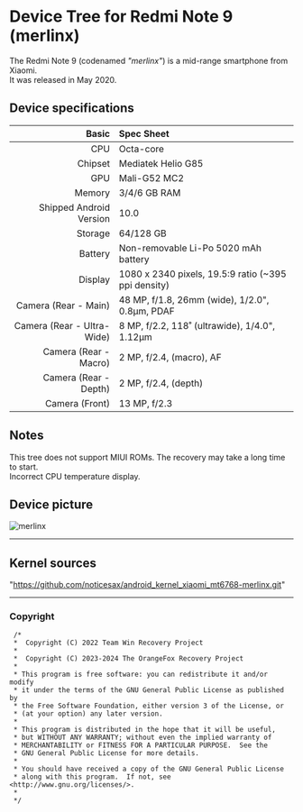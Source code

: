 # Device Tree for Redmi Note 9 (merlinx)

The Redmi Note 9 (codenamed _"merlinx"_) is a mid-range smartphone from Xiaomi.  
It was released in May 2020.

## Device specifications

| Basic                   | Spec Sheet                                                                                                                     |
| -----------------------:|:------------------------------------------------------------------------------------------------------------------------------ |
| CPU                     | Octa-core                                                                                                                      |
| Chipset                 | Mediatek Helio G85                                                                                                            |
| GPU                     | Mali-G52 MC2                                                                                                                   |
| Memory                  | 3/4/6 GB RAM                                                                                                                   |
| Shipped Android Version | 10.0                                                                                                                           |
| Storage                 | 64/128 GB                                                                                                                      |
| Battery                 | Non-removable Li-Po 5020 mAh battery                                                                                           |
| Display                 | 1080 x 2340 pixels, 19.5:9 ratio (~395 ppi density)                                                                            |
| Camera (Rear - Main)    | 48 MP, f/1.8, 26mm (wide), 1/2.0", 0.8µm, PDAF                                                                                |
| Camera (Rear - Ultra-Wide) | 8 MP, f/2.2, 118˚ (ultrawide), 1/4.0", 1.12µm                                                                         |
| Camera (Rear - Macro)   | 2 MP, f/2.4, (macro), AF                                                                                                      |
| Camera (Rear - Depth)   | 2 MP, f/2.4, (depth)                                                                                                         |
| Camera (Front)          | 13 MP, f/2.3 

## Notes
This tree does not support MIUI ROMs.
The recovery may take a long time to start.   
Incorrect CPU temperature display.

## Device picture
![merlinx](https://fdn2.gsmarena.com/vv/pics/xiaomi/xiaomi-redmi-note-9-4.jpg)

---
## Kernel sources
"https://github.com/noticesax/android_kernel_xiaomi_mt6768-merlinx.git"

---
### Copyright
 ```
  /*
  *  Copyright (C) 2022 Team Win Recovery Project
  *
  *  Copyright (C) 2023-2024 The OrangeFox Recovery Project
  *
  * This program is free software: you can redistribute it and/or modify
  * it under the terms of the GNU General Public License as published by
  * the Free Software Foundation, either version 3 of the License, or
  * (at your option) any later version.
  *
  * This program is distributed in the hope that it will be useful,
  * but WITHOUT ANY WARRANTY; without even the implied warranty of
  * MERCHANTABILITY or FITNESS FOR A PARTICULAR PURPOSE.  See the
  * GNU General Public License for more details.
  *
  * You should have received a copy of the GNU General Public License
  * along with this program.  If not, see <http://www.gnu.org/licenses/>.
  *
  */
  ```
